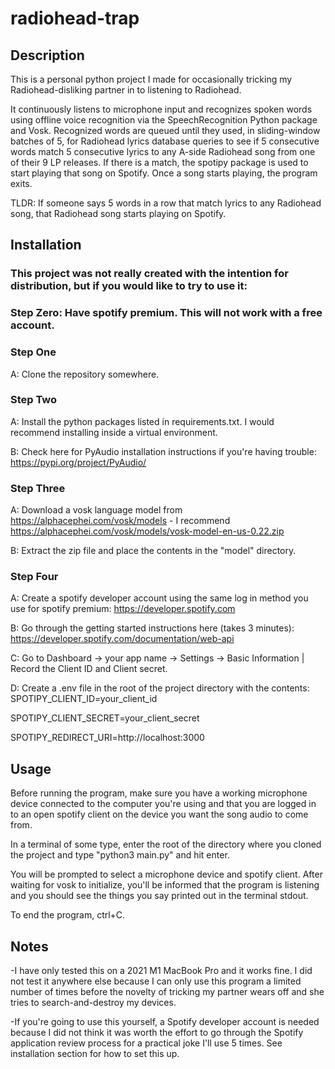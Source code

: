 # radiohead-trap

## Description
This is a personal python project I made for occasionally tricking my Radiohead-disliking partner in to listening to Radiohead. 

It continuously listens to microphone input and recognizes spoken words using offline voice recognition via the SpeechRecognition Python package and Vosk.  Recognized words are queued until they used, in sliding-window batches of 5, for Radiohead lyrics database queries to see if 5 consecutive words match 5 consecutive lyrics to any A-side Radiohead song from one of their 9 LP releases.  If there is a match, the spotipy package is used to start playing that song on Spotify.  Once a song starts playing, the program exits.

TLDR: If someone says 5 words in a row that match lyrics to any Radiohead song, that Radiohead song starts playing on Spotify. 


## Installation
### This project was not really created with the intention for distribution, but if you would like to try to use it:

### Step Zero: Have spotify premium.  This will not work with a free account.

### Step One
A: Clone the repository somewhere.

### Step Two
A: Install the python packages listed in requirements.txt.  I would recommend installing inside a virtual environment.

B: Check here for PyAudio installation instructions if you're having trouble: https://pypi.org/project/PyAudio/

### Step Three
A: Download a vosk language model from https://alphacephei.com/vosk/models - I recommend https://alphacephei.com/vosk/models/vosk-model-en-us-0.22.zip

B: Extract the zip file and place the contents in the "model" directory.

### Step Four
A: Create a spotify developer account using the same log in method you use for spotify premium: https://developer.spotify.com

B: Go through the getting started instructions here (takes 3 minutes): https://developer.spotify.com/documentation/web-api

C: Go to Dashboard -> your app name -> Settings -> Basic Information | Record the Client ID and Client secret.
  
D: Create a .env file in the root of the project directory with the contents:
SPOTIPY_CLIENT_ID=your_client_id
  
SPOTIPY_CLIENT_SECRET=your_client_secret
  
SPOTIPY_REDIRECT_URI=http://localhost:3000

## Usage
Before running the program, make sure you have a working microphone device connected to the computer you're using and that you are logged in to an open spotify client on the device you want the song audio to come from.

In a terminal of some type, enter the root of the directory where you cloned the project and type "python3 main.py" and hit enter.

You will be prompted to select a microphone device and spotify client.  After waiting for vosk to initialize, you'll be informed that the program is listening and you should see the things you say printed out in the terminal stdout.

To end the program, ctrl+C.


## Notes
-I have only tested this on a 2021 M1 MacBook Pro and it works fine.  I did not test it anywhere else because I can only use this program a limited number of times before the novelty of tricking my partner wears off and she tries to search-and-destroy my devices.

-If you're going to use this yourself, a Spotify developer account is needed because I did not think it was worth the effort to go through the Spotify application review process for a practical joke I'll use 5 times.  See installation section for how to set this up.



